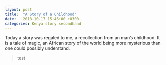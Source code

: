```yaml
---
layout: post
title:  "A Story of a Childhood"
date:   2018-10-17 15:46:00 +0300
categories: Kenya story secondhand 
---
```

Today a story was regaled to me, a recollection from an man’s childhood. It is a tale of magic,
an African story of the world being more mysterious than one could possibly understand.

<blockquote>
  test
</blockquote>